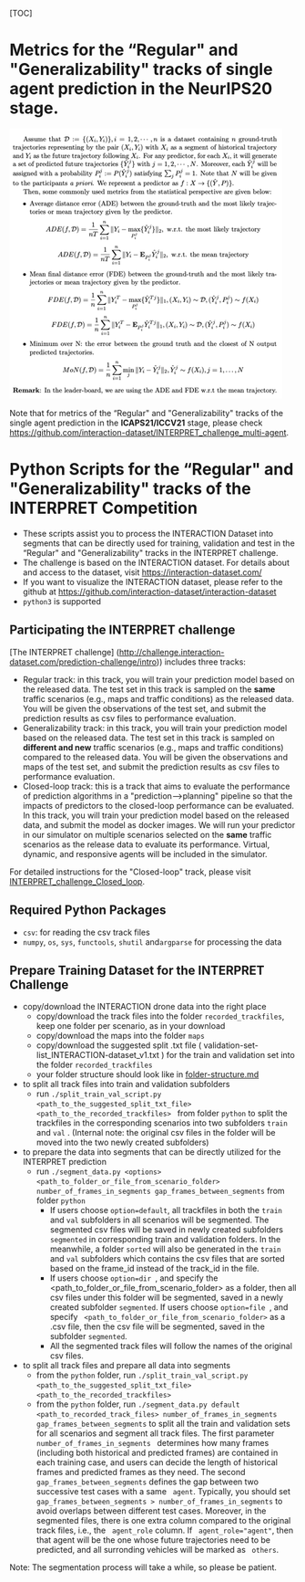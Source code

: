 [TOC]

# Metrics for the “Regular" and "Generalizability" tracks of single agent prediction in the NeurIPS20 stage.
![](./single_agent_metric.png)

Note that for metrics of the “Regular" and "Generalizability" tracks of the single agent prediction in the **ICAPS21/ICCV21** stage, please check https://github.com/interaction-dataset/INTERPRET_challenge_multi-agent.

# Python Scripts for the “Regular" and "Generalizability" tracks of the INTERPRET Competition

* These scripts assist you to process the INTERACTION Dataset into segments that can be directly used for training, validation and test in the “Regular" and "Generalizability" tracks in the INTERPRET challenge.
* The challenge is based on the INTERACTION dataset. For details about and access to the dataset, visit https://interaction-dataset.com/
* If you want to visualize the INTERACTION dataset, please refer to the github at https://github.com/interaction-dataset/interaction-dataset
* `python3` is supported

## Participating the INTERPRET challenge

[The INTERPRET challenge] (http://challenge.interaction-dataset.com/prediction-challenge/intro)) includes three tracks: 

* Regular track: in this track, you will train your prediction model based on the released data. The test set in this track is sampled on the **same** traffic scenarios (e.g., maps and traffic conditions) as the released data. You will be given the observations of the test set, and submit the prediction results as csv files to performance evaluation.
* Generalizability track: in this track, you will train your prediction model based on the released data. The test set in this track is sampled on **different and new** traffic scenarios (e.g., maps and traffic conditions) compared to the released data. You will be given the observations and maps of the test set, and submit the prediction results as csv files to performance evaluation.
* Closed-loop track: this is a track that aims to evaluate the performance of prediction algorithms in a "prediction-->planning" pipeline so that the impacts of predictors to the closed-loop performance can be evaluated. In this track, you will train your prediction model based on the released data, and submit the model as docker images. We will run your predictor in our simulator on multiple scenarios selected on the **same** traffic scenarios as the release data to evaluate its performance. Virtual, dynamic, and responsive agents will be included in the simulator. 

For detailed instructions for the "Closed-loop" track, please visit [INTERPRET_challenge_Closed_loop](https://github.com/interaction-dataset/INTERPRET_challenge_Closed_loop).

## Required Python Packages
* `csv`: for reading the csv track files
* `numpy`, `os`,  `sys`,  `functools`, `shutil` and`argparse` for processing the data

## Prepare Training Dataset for the INTERPRET Challenge

- copy/download the INTERACTION drone data into the right place
  - copy/download the track files into the folder `recorded_trackfiles`, keep one folder per scenario, as in your download
  - copy/download the maps into the folder `maps`
  - copy/download the suggested split .txt file ( validation-set-list_INTERACTION-dataset_v1.txt ) for the train and validation set into the folder `recorded_trackfiles`
  - your folder structure should look like in [folder-structure.md](doc/folder-structure.md)
- to split all track files into train and validation subfolders
  - run `./split_train_val_script.py <path_to_the_suggested_split_txt_file> <path_to_the_recorded_trackfiles> ` from folder `python` to split the trackfiles in the corresponding scenarios into two subfolders  `train`  and  `val` . (Internal note: the original csv files in the folder will be moved into the two newly created subfolders)
- to prepare the data into segments that can be directly utilized for the INTERPRET prediction
  - run `./segment_data.py <options> <path_to_folder_or_file_from_scenario_folder> number_of_frames_in_segments gap_frames_between_segments` from folder `python`
    - If users choose  `option=default`,  all trackfiles in both the  `train`  and  `val` subfolders in all scenarios will be segmented. The segmented csv files will be saved in newly created subfolders  `segmented` in corresponding train and validation folders. In the meanwhile, a folder `sorted` will also be generated in the  `train`  and  `val` subfolders which contains the csv files that are sorted based on the frame_id instead of the track_id in the file.
    - If users choose  `option=dir `, and specify the  <path_to_folder_or_file_from_scenario_folder> as a folder, then all csv files under this folder will be segmented, saved in a newly created subfolder `segmented`. If users choose  `option=file `, and specify ` <path_to_folder_or_file_from_scenario_folder>` as a .csv file, then the csv file will be segmented, saved in the subfolder  `segmented`.
    - All the segmented track files will follow the names of the original csv files.
- to split all track files and prepare all data into segments
  - from the  `python` folder, run `./split_train_val_script.py <path_to_the_suggested_split_txt_file> <path_to_the_recorded_trackfiles> `
  - from the `python` folder, run `./segment_data.py default <path_to_recorded_track_files> number_of_frames_in_segments gap_frames_between_segments` to split all the train and validation sets for all scenarios and segment all track files.  The first parameter `number_of_frames_in_segments ` determines how many frames (including both historical and predicted frames) are contained in each training case, and users can decide the length of historical frames and predicted frames as they need. The second ` gap_frames_between_segments` defines the gap between two successive test cases with a same  ` agent`. Typically, you should set   ` gap_frames_between_segments > number_of_frames_in_segments `  to avoid overlaps between different test cases. Moreover, in the segmented files, there is one extra column compared to the original track files, i.e., the  ` agent_role` column. If ` agent_role="agent"`, then that agent will be the one whose future trajectories need to be predicted, and all surronding vehicles will be marked as ` others`.

Note: The segmentation process will take a while, so please be patient.



